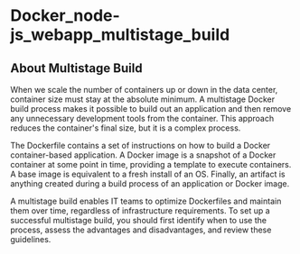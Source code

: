 # Docker_node-js_webapp_multistage_build

## About Multistage Build

When we scale the number of containers up or down in the data center, container size must stay at the absolute minimum. A multistage Docker build process makes it possible to build out an application and then remove any unnecessary development tools from the container. This approach reduces the container's final size, but it is a complex process.

The Dockerfile contains a set of instructions on how to build a Docker container-based application. A Docker image is a snapshot of a Docker container at some point in time, providing a template to execute containers. A base image is equivalent to a fresh install of an OS. Finally, an artifact is anything created during a build process of an application or Docker image.

A multistage build enables IT teams to optimize Dockerfiles and maintain them over time, regardless of infrastructure requirements. To set up a successful multistage build, you should first identify when to use the process, assess the advantages and disadvantages, and review these guidelines.


